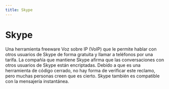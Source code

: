 ```yaml
---
title: Skype
---
```

# Skype 

Una herramienta freeware Voz sobre IP (VoIP) que le permite hablar con otros usuarios de Skype de forma gratuita y llamar a teléfonos por una tarifa. La compañía que mantiene Skype afirma que las conversaciones con otros usuarios de Skype están encriptadas. Debido a que es una herramienta de código cerrado, no hay forma de verificar este reclamo, pero muchas personas creen que es cierto. Skype también es compatible con la mensajería instantánea.